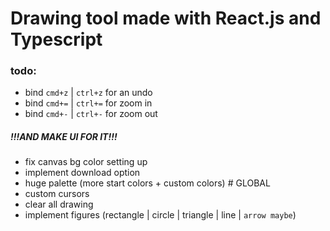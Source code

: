 # Drawing tool made with React.js and Typescript

### todo:

- bind `cmd+z` | `ctrl+z` for an undo
- bind `cmd+=` | `ctrl+=` for zoom in
- bind `cmd+-` | `ctrl+-` for zoom out

##### !!!AND MAKE UI FOR IT!!!

- fix canvas bg color setting up
- implement download option
- huge palette (more start colors + custom colors) # GLOBAL
- custom cursors
- clear all drawing
- implement figures (rectangle | circle | triangle | line | `arrow maybe`)
